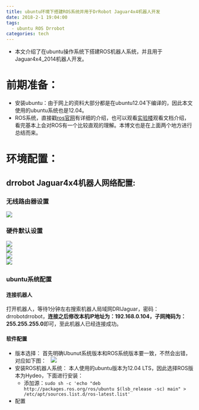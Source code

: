 ```yaml
---
title: ubuntu环境下搭建ROS系统并用于DrRobot Jaguar4x4机器人开发
date: 2018-2-1 19:04:00
tags:
  - ubuntu ROS Drrobot
categories: tech
---
```

* 本文介绍了在ubuntu操作系统下搭建ROS机器人系统，并且用于Jaguar4x4_2014机器人开发。  
<!--more-->
# 前期准备：
* 安装ubuntu：由于网上的资料大部分都是在ubuntu12.04下编译的，因此本文使用的ubuntu系统也是12.04。
* ROS系统，直接戳[ros官网](!http://wiki.ros.org/)有详细的介绍，也可以观看[实验楼](!https://www.shiyanlou.com/courses/854)观看文档介绍，看完基本上会对ROS有一个比较直观的理解。本博文也是在上面两个地方进行总结而来。
# 环境配置：
## drrobot Jaguar4x4机器人网络配置:
### 无线路由器设置  
![](https://github.com/Hosea1/markdown_file/blob/master/md_image/drrobot_ros_ubuntu/1.jpg?raw=true)
### 硬件默认设置
![](https://github.com/Hosea1/markdown_file/blob/master/md_image/drrobot_ros_ubuntu/2.jpg?raw=true)  
![](https://github.com/Hosea1/markdown_file/blob/master/md_image/drrobot_ros_ubuntu/3.jpg?raw=true)  
![](https://github.com/Hosea1/markdown_file/blob/master/md_image/drrobot_ros_ubuntu/4.jpg?raw=true)  
![](https://github.com/Hosea1/markdown_file/blob/master/md_image/drrobot_ros_ubuntu/5.jpg?raw=true)  
### ubuntu系统配置
#### 连接机器人
打开机器人，等待1分钟左右搜索机器人局域网DRIJaguar，密码：drrobotdrrobot，**连接之后修改本机IP地址为：192.168.0.104，子网掩码为：255.255.255.0**即可，至此机器人已经连接成功。
#### 软件配置 
- 版本选择： 
首先明确Ubunut系统版本和ROS系统版本要一致，不然会出错，对应如下图：  
![](https://github.com/Hosea1/markdown_file/blob/master/md_image/drrobot_ros_ubuntu/6.jpg?raw=true)  
- 安装ROS机器人系统： 
本人使用的ubuntu版本为12.04 LTS，因此选择ROS版本为Hydeo，下面进行安装：
    - 添加源：`sudo sh -c 'echo "deb http://packages.ros.org/ros/ubuntu $(lsb_release -sc) main" > /etc/apt/sources.list.d/ros-latest.list'`
- 配置
